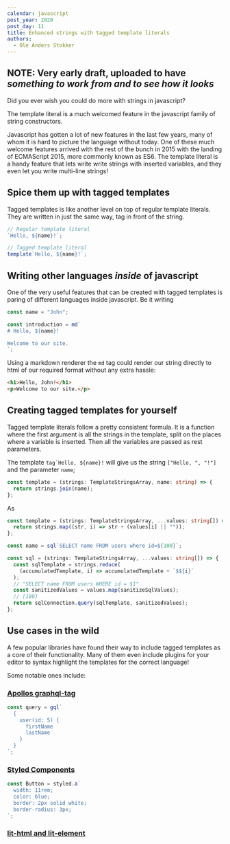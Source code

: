 ```yaml
---
calendar: javascript
post_year: 2020
post_day: 11
title: Enhanced strings with tagged template literals
authors:
  - Ole Anders Stokker
---
```

## NOTE: Very early draft, uploaded to have _something to work from and to see how it looks_

Did you ever wish you could do more with strings in javascript?

The template literal is a much welcomed feature in the javascript family of string constructors.

Javascript has gotten a lot of new features in the last few years, many of whom it is hard to picture the language without today.
One of these much welcome features arrived with the rest of the bunch in 2015 with the landing of ECMAScript 2015, more commonly known as ES6.
The template literal is a handy feature that lets write write strings with inserted variables, and they even let you write multi-line strings!

## Spice them up with tagged templates

Tagged templates is like another level on top of regular template literals. They are written in just the same way, tag in front of the string.

```typescript
// Regular template literal
`Hello, ${name}!`;

// Tagged template literal
template`Hello, ${name}!`;
```

## Writing other languages _inside_ of javascript

One of the very useful features that can be created with tagged templates is paring of different languages inside javascript. Be it writing

```typescript
const name = "John";

const introduction = md`
# Hello, ${name}!

Welcome to our site.
`;
```

Using a markdown renderer the `md` tag could render our string directly to html of our required format without any extra hassle:

```html
<h1>Hello, John!</h1>
<p>Welcome to our site.</p>
```

## Creating tagged templates for yourself

Tagged template literals follow a pretty consistent formula.
It is a function where the first argument is all the strings in the template, split on the places where a variable is inserted. Then all the variables are passed as rest parameters.

The template `` tag`Hello, ${name}! `` will give us the string `["Hello, ", "!"]` and the parameter `name`;

```typescript
const template = (strings: TemplateStringsArray, name: string) => {
  return strings.join(name);
};
```

As

```typescript
const template = (strings: TemplateStringsArray, ...values: string[]) => {
  return strings.map((str, i) => str + (values[i] || ""));
};
```

```typescript
const name = sql`SELECT name FROM users where id=${100}`;

const sql = (strings: TemplateStringsArray, ...values: string[]) => {
  const sqlTemplate = strings.reduce(
    (accumulatedTemplate, i) => accumulatedTemplate + `$${i}`
  );
  // "SELECT name FROM users WHERE id = $1"
  const sanitizedValues = values.map(sanitizeSqlValues);
  // [100]
  return sqlConnection.query(sqlTemplate, sanitizedValues);
};
```

## Use cases in the wild

A few popular libraries have found their way to include tagged templates as a core of their functionality. Many of them even include plugins for your editor to syntax highlight the templates for the correct language!

Some notable ones include:

### [Apollos graphql-tag](https://github.com/apollographql/graphql-tag)

```javascript
const query = gql`
  {
    user(id: 5) {
      firstName
      lastName
    }
  }
`;
```

### [Styled Components](https://styled-components.com/)

```jsx
const Button = styled.a`
  width: 11rem;
  color: blue;
  border: 2px solid white;
  border-radius: 3px;
`;
```

### [lit-html and lit-element](https://lit-html.polymer-project.org/)
